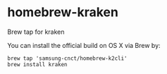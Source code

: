 # homebrew-kraken
Brew tap for kraken

You can install the official build on OS X via Brew by:

```
brew tap 'samsung-cnct/homebrew-k2cli'
brew install kraken
```
